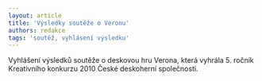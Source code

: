 ```yaml
---
layout: article
title: 'Výsledky soutěže o Veronu'
authors: redakce
tags: 'soutěž, vyhlásení výsledku'
---
```


Vyhlášení výsledků soutěže o deskovou
hru Verona, která vyhrála 5. ročník
Kreativního konkurzu 2010 České
deskoherní společnosti.
